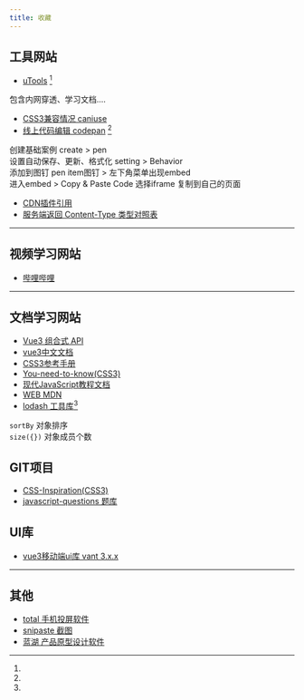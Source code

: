 ```yaml
---
title: 收藏
---
```

## 工具网站
+ [uTools](https://www.u.tools) [^①] 
  
[^①]: 
包含内网穿透、学习文档....
+ [CSS3兼容情况 caniuse](https://caniuse.com)
+ [线上代码编辑 codepan](https://codepen.io) [^②]

[^②]: 
创建基础案例 create > pen  
设置自动保存、更新、格式化 setting > Behavior  
添加到图钉 pen item图钉 > 左下角菜单出现embed   
进入embed  > Copy & Paste Code 选择iframe 复制到自己的页面  
+ [CDN插件引用](https://www.bootcdn.cn/)
+ [服务端返回 Content-Type 类型对照表](https://tool.oschina.net/commons)


---
## 视频学习网站
+ [哔哩哔哩](https://www.bilibili.com/) 
---
## 文档学习网站

+ [Vue3 组合式 API](https://vue-composition-api-rfc.netlify.app/zh/api.html)
+ [vue3中文文档](https://www.vue3js.cn/docs/zh/guide/installation.html)
+ [CSS3参考手册](https://www.xp.cn/css3/)
+ [You-need-to-know(CSS3)](https://lhammer.cn/You-need-to-know-css/#/zh-cn/extended-bg-position)
+ [现代JavaScript教程文档](https://zh.javascript.info/)
+ [WEB MDN](https://developer.mozilla.org/zh-CN/)
+ [lodash 工具库](https://www.lodashjs.com/)[^③]

[^③]:   
 `sortBy` 对象排序  
 `size({})` 对象成员个数

## GIT项目
+ [CSS-Inspiration(CSS3)](https://github.com/chokcoco/CSS-Inspiration)
+ [javascript-questions 题库](https://github.com/lydiahallie/javascript-questions)

## UI库
+ [vue3移动端ui库 vant 3.x.x](https://vant-contrib.gitee.io/vant/next/#/zh-CN/quickstart) 
---
## 其他
+ [total 手机投屏软件](http://tc.sigma-rt.com.cn/)
+ [snipaste 截图](https://zh.snipaste.com/)
+ [蓝湖 产品原型设计软件](https://lanhuapp.com/web/#/item)

